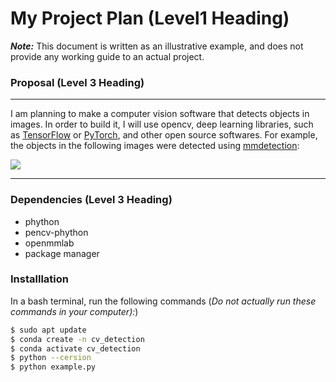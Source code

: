 # My Project Plan (Level1 Heading)

***Note:*** This document  is written as an illustrative example, and does not provide any working guide to an actual project.

### Proposal (Level 3 Heading)
- - -
I am planning to make a computer vision software that detects objects in images.
In order to build it, I will use opencv, deep learning libraries, such as [TensorFlow](https://www.tensorflow.org/) or [PyTorch](https://pytorch.org/), and other open source softwares.
For example, the objects in the following images were detected using [mmdetection](https://github.com/open-mmlab/mmdetection): 

![](https://user-images.githubusercontent.com/12907710/137271636-56ba1cd2-b110-4812-8221-b4c120320aa9.png)
- - -
### Dependencies (Level 3 Heading)
- phython
- pencv-phython
- openmmlab
- package manager

### Installlation 
In a bash terminal, run the following commands (*Do not actually run these commands in your computer):*)

```sh
$ sudo apt update
$ conda create -n cv_detection
$ conda activate cv_detection
$ python --cersion
$ python example.py
```
